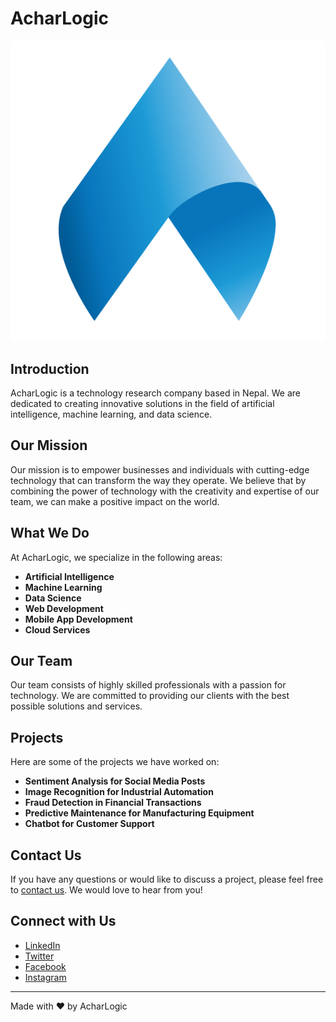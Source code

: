 # AcharLogic
[![AcharLogic Logo](https://github.com/AcharLogic/.github/blob/main/assets/logo.png?raw=true)](https://www.acharlogic.com/)

## Introduction
AcharLogic is a technology research company based in Nepal. We are dedicated to creating innovative solutions in the field of artificial intelligence, machine learning, and data science.

## Our Mission
Our mission is to empower businesses and individuals with cutting-edge technology that can transform the way they operate. We believe that by combining the power of technology with the creativity and expertise of our team, we can make a positive impact on the world.

## What We Do
At AcharLogic, we specialize in the following areas:

- **Artificial Intelligence**
- **Machine Learning**
- **Data Science**
- **Web Development**
- **Mobile App Development**
- **Cloud Services**

## Our Team
Our team consists of highly skilled professionals with a passion for technology. We are committed to providing our clients with the best possible solutions and services.

## Projects
Here are some of the projects we have worked on:

- **Sentiment Analysis for Social Media Posts**
- **Image Recognition for Industrial Automation**
- **Fraud Detection in Financial Transactions**
- **Predictive Maintenance for Manufacturing Equipment**
- **Chatbot for Customer Support**

## Contact Us
If you have any questions or would like to discuss a project, please feel free to [contact us](https://www.acharlogic.com/contact-us). We would love to hear from you!

## Connect with Us
- [LinkedIn](https://www.linkedin.com/company/acharlogic)
- [Twitter](https://twitter.com/acharlogic)
- [Facebook](https://www.facebook.com/AcharLogic-104694464682344/)
- [Instagram](https://www.instagram.com/acharlogic/)

---

Made with ❤️ by AcharLogic
